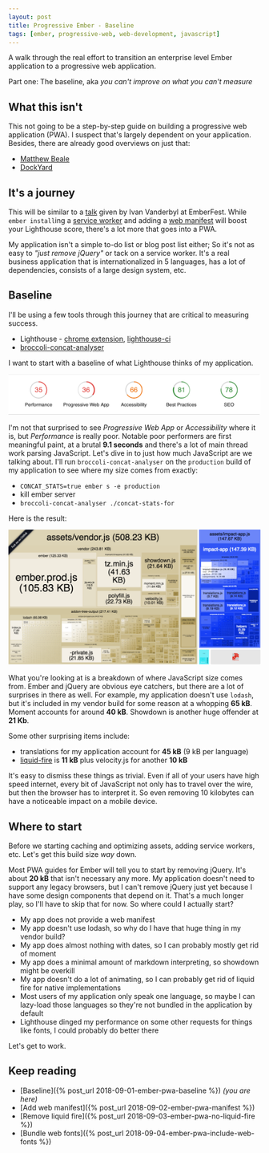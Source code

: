 ```yaml
---
layout: post
title: Progressive Ember - Baseline
tags: [ember, progressive-web, web-development, javascript]
---
```


A walk through the real effort to transition an enterprise level Ember application to a progressive web application.

Part one: The baseline, aka _you can't improve on what you can't measure_
<!--more-->

## What this isn't
This not going to be a step-by-step guide on building a progressive web application (PWA). I suspect that's largely dependent on your application. Besides, there are already good overviews on just that:

- [Matthew Beale](https://madhatted.com/2017/6/16/building-a-progressive-web-app-with-ember)
- [DockYard](https://dockyard.com/blog/2017/07/20/how-to-build-a-pwa-with-ember)

## It's a journey
This will be similar to a [talk](https://pusher.com/sessions/meetup/emberfest/building-the-progressive-web-app-for-hackernewsio-in-ember) given by Ivan Vanderbyl at EmberFest. While `ember install`ing a [service worker](https://github.com/DockYard/ember-service-worker) and adding a [web manifest](https://github.com/san650/ember-web-app) will boost your Lighthouse score, there's a lot more that goes into a PWA.

My application isn't a simple to-do list or blog post list either; So it's not as easy to _"just remove jQuery"_ or tack on a service worker. It's a real business application that is internationalized in 5 languages, has a lot of dependencies, consists of a large design system, etc.

## Baseline
I'll be using a few tools through this journey that are critical to measuring success.

- Lighthouse - [chrome extension](https://chrome.google.com/webstore/detail/lighthouse/blipmdconlkpinefehnmjammfjpmpbjk?hl=en), [lighthouse-ci](https://github.com/ebidel/lighthouse-ci)
- [broccoli-concat-analyser](https://github.com/stefanpenner/broccoli-concat-analyser)

I want to start with a baseline of what Lighthouse thinks of my application. 

![Baseline Lighthouse](/public/img/posts/20180908/baseline-lighthouse.png "Baseline - Lighthouse")

I'm not that surprised to see _Progressive Web App_ or _Accessibility_ where it is, but _Performance_ is really poor. Notable poor performers are first meaningful paint, at a brutal **9.1 seconds** and there's a lot of main thread work parsing JavaScript. Let's dive in to just how much JavaScript are we talking about. I'll run `broccoli-concat-analyser` on the `production` build of my application to see where my size comes from exactly:

- `CONCAT_STATS=true ember s -e production`
- kill ember server
- `broccoli-concat-analyser ./concat-stats-for`

Here is the result:

![Baseline Build](/public/img/posts/20180908/baseline-build.png "Baseline - Build")

What you're looking at is a breakdown of where JavaScript size comes from. Ember and jQuery are obvious eye catchers, but there are a lot of surprises in there as well. For example, my application doesn't use `lodash`, but it's included in my vendor build for some reason at a whopping **65 kB**. Moment accounts for around **40 kB**. Showdown is another huge offender at **21 Kb**.

Some other surprising items include:
- translations for my application account for **45 kB** (9 kB per language)
- [liquid-fire](https://github.com/ember-animation/liquid-fire) is **11 kB** plus velocity.js for another **10 kB**

It's easy to dismiss these things as trivial. Even if all of your users have high speed internet, every bit of JavaScript not only has to travel over the wire, but then the browser has to interpret it. So even removing 10 kilobytes can have a noticeable impact on a mobile device.

## Where to start
Before we starting caching and optimizing assets, adding service workers, etc. Let's get this build size _way_ down.

Most PWA guides for Ember will tell you to start by removing jQuery. It's about **20 kB** that isn't necessary any more. My application doesn't need to support any legacy browsers, but I can't remove jQuery just yet because I have some design components that depend on it. That's a much longer play, so I'll have to skip that for now. So where could I actually start?

- My app does not provide a web manifest
- My app doesn't use lodash, so why do I have that huge thing in my vendor build?
- My app does almost nothing with dates, so I can probably mostly get rid of moment
- My app does a minimal amount of markdown interpreting, so showdown might be overkill
- My app doesn't do a lot of animating, so I can probably get rid of liquid fire for native implementations
- Most users of my application only speak one language, so maybe I can lazy-load those languages so they're not bundled in the application by default
- Lighthouse dinged my performance on some other requests for things like fonts, I could probably do better there

Let's get to work.

## Keep reading
- [Baseline]({% post_url 2018-09-01-ember-pwa-baseline %}) _(you are here)_
- [Add web manifest]({% post_url 2018-09-02-ember-pwa-manifest %})
- [Remove liquid fire]({% post_url 2018-09-03-ember-pwa-no-liquid-fire %}) 
- [Bundle web fonts]({% post_url 2018-09-04-ember-pwa-include-web-fonts %}) 